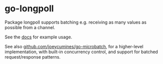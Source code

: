 # go-longpoll

Package longpoll supports batching e.g. receiving as many values as possible
from a channel.

See the [docs](https://pkg.go.dev/github.com/joeycumines/go-longpoll) for
example usage.

See also
[github.com/joeycumines/go-microbatch](https://github.com/joeycumines/go-microbatch),
for a higher-level implementation, with built-in concurrency control, and
support for batched request/response patterns.
